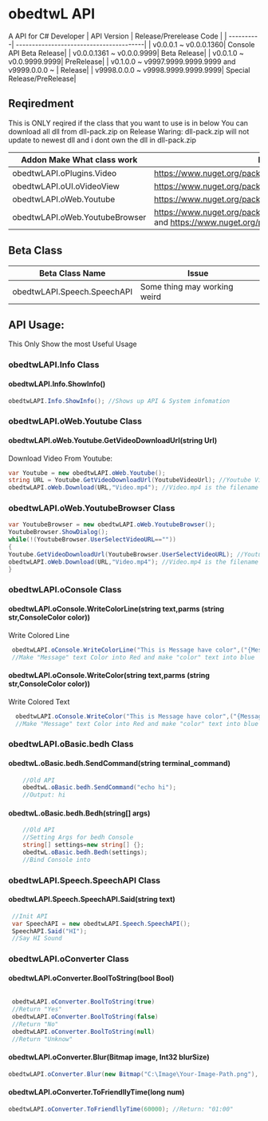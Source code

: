 # obedtwL API
A API for C# Developer
| API Version |  Release/Prerelease Code  |
| ----------| ----------------------------------------|
| v0.0.0.1 ~ v0.0.0.1360| Console API Beta Release|
| v0.0.0.1361 ~ v0.0.0.9999| Beta Release|
| v0.0.1.0 ~ v0.0.9999.9999| PreRelease|
| v0.1.0.0 ~ v9997.9999.9999.9999 and v9999.0.0.0 ~ | Release|
| v9998.0.0.0 ~ v9998.9999.9999.9999| Special Release/PreRelease|

## Reqiredment

This is ONLY reqired if the class that you want to use is in below
You can download all dll from dll-pack.zip on Release
Waring: dll-pack.zip will not update to newest dll and i dont own the dll in dll-pack.zip

| Addon Make What class work |  Link   |
| ----------| ------------------------------------------------|
| obedtwLAPI.oPlugins.Video   | https://www.nuget.org/packages/YoutubeExplode|
| obedtwLAPI.oUI.oVideoView     | https://www.nuget.org/packages/Vlc.DotNet.Forms |
| obedtwLAPI.oWeb.Youtube   | https://www.nuget.org/packages/YoutubeExplode|
| obedtwLAPI.oWeb.YoutubeBrowser   | https://www.nuget.org/packages/Microsoft.Web.WebView2 and https://www.nuget.org/packages/YoutubeExplode|


 ## Beta Class
 | Beta Class Name | Issue |
 |---------|------------------|
 | obedtwLAPI.Speech.SpeechAPI | Some thing may working weird |

 ## API Usage:
 
   This Only Show the most Useful Usage
   
   ### obedtwLAPI.Info Class
   
   #### obedtwLAPI.Info.ShowInfo()
   ```csharp
   obedtwLAPI.Info.ShowInfo(); //Shows up API & System infomation 
```
   ### obedtwLAPI.oWeb.Youtube Class
   
   #### obedtwLAPI.oWeb.Youtube.GetVideoDownloadUrl(string Url)
   Download Video From Youtube:
   
   ```csharp
   var Youtube = new obedtwLAPI.oWeb.Youtube();
   string URL = Youtube.GetVideoDownloadUrl(YoutubeVideoUrl); //Youtube Video URL is the url that you want to get download url
   obedtwLAPI.oWeb.Download(URL,"Video.mp4"); //Video.mp4 is the filename that you want to save
```
   ### obedtwLAPI.oWeb.YoutubeBrowser Class
   
   ```csharp
   var YoutubeBrowser = new obedtwLAPI.oWeb.YoutubeBrowser();
   YoutubeBrowser.ShowDialog();
   while(!(YoutubeBrowser.UserSelectVideoURL==""))
   {
   Youtube.GetVideoDownloadUrl(YoutubeBrowser.UserSelectVideoURL); //Youtube Video URL is the url that you want to get download url
   obedtwLAPI.oWeb.Download(URL,"Video.mp4"); //Video.mp4 is the filename that you want to save
   }
   
```
   
   ### obedtwLAPI.oConsole Class
   
   #### obedtwLAPI.oConsole.WriteColorLine(string text,parms (string str,ConsoleColor color))
   Write Colored Line
      
   ```csharp
    obedtwLAPI.oConsole.WriteColorLine("This is Message have color",("{Message}",ConsoleColor.Red),("{color}",ConsoleColor.Blue));
    //Make "Message" text Color into Red and make "color" text into blue
```
   #### obedtwLAPI.oConsole.WriteColor(string text,parms (string str,ConsoleColor color))
   Write Colored Text
      
  ```csharp
    obedtwLAPI.oConsole.WriteColor("This is Message have color",("{Message}",ConsoleColor.Red),("{color}",ConsoleColor.Blue));
    //Make "Message" text Color into Red and make "color" text into blue
```
   ### obedtwLAPI.oBasic.bedh Class
   
   #### obedtwL.oBasic.bedh.SendCommand(string terminal_command)
```csharp
    //Old API 
    obedtwL.oBasic.bedh.SendCommand("echo hi");
    //Output: hi
```
   #### obedtwL.oBasic.bedh.Bedh(string[] args)
```csharp
    //Old API 
    //Setting Args for bedh Console
    string[] settings=new string[] {};
    obedtwL.oBasic.bedh.Bedh(settings);
    //Bind Console into 
```
   ### obedtwLAPI.Speech.SpeechAPI Class
   
   #### obedtwLAPI.Speech.SpeechAPI.Said(string text)
   ```csharp
    //Init API
    var SpeechAPI = new obedtwLAPI.Speech.SpeechAPI();
    SpeechAPI.Said("HI");
    //Say HI Sound
 ```
 
   ### obedtwLAPI.oConverter Class
   
   #### obedtwLAPI.oConverter.BoolToString(bool Bool)
   ```csharp
   
    obedtwLAPI.oConverter.BoolToString(true)
    //Return "Yes"
    obedtwLAPI.oConverter.BoolToString(false)
    //Return "No"
    obedtwLAPI.oConverter.BoolToString(null)
    //Return "Unknow"
 ``` 
   #### obedtwLAPI.oConverter.Blur(Bitmap image, Int32 blurSize)
   ```csharp
   obedtwLAPI.oConverter.Blur(new Bitmap("C:\Image\Your-Image-Path.png"), 10); //Get Bitmap with Blur Size 10
``` 
   #### obedtwLAPI.oConverter.ToFriendllyTime(long num)
   ```csharp
   obedtwLAPI.oConverter.ToFriendllyTime(60000); //Return: "01:00"
``` 
